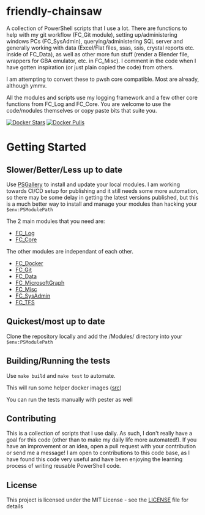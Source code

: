 # friendly-chainsaw
A collection of PowerShell scripts that I use a lot. There are functions to help with my git workflow (FC_Git module), setting up/administering windows PCs (FC_SysAdmin), querying/administering SQL server and generally working with data (Excel/Flat files, ssas, ssis, crystal reports etc. inside of FC_Data), as well as other more fun stuff (render a Blender file, wrappers for GBA emulator, etc. in FC_Misc). I comment in the code when I have gotten inspiration (or just plain copied the code) from others. 

I am attempting to convert these to pwsh core compatible. Most are already, although ymmv. 

All the modules and scripts use my logging framework and a few other core functions from FC_Log and FC_Core. You are welcome to use the code/modules themselves or copy paste bits that suite you. 

[![Docker Stars](https://img.shields.io/docker/stars/bmcclure89/fc_powershell.svg?style=flat-square)](https://hub.docker.com/r/bmcclure89/fc_powershell/) [![Docker Pulls](https://img.shields.io/docker/pulls/bmcclure89/fc_powershell.svg?style=flat-square)](https://hub.docker.com/r/bmcclure89/fc_powershell/)

# Getting Started
## Slower/Better/Less up to date

Use [PSGallery](https://www.powershellgallery.com/) to install and update your local modules. I am working towards CI/CD setup for publishing and it still needs some more automation, so there may be some delay in getting the latest versions published, but this is a much better way to install and manage your modules than hacking your `$env:PSModulePath` 

The 2 main modules that you need are:
* [FC_Log](https://www.powershellgallery.com/packages/FC_Log)
* [FC_Core](https://www.powershellgallery.com/packages/FC_Core)

The other modules are independant of each other.
* [FC_Docker](https://www.powershellgallery.com/packages/FC_Docker/1.0.0)
* [FC_Git](https://www.powershellgallery.com/packages/FC_Git)
* [FC_Data](https://www.powershellgallery.com/packages/FC_Data)
* [FC_MicrosoftGraph](https://www.powershellgallery.com/packages/FC_MicrosoftGraph)
* [FC_Misc](https://www.powershellgallery.com/packages/FC_Misc)
* [FC_SysAdmin](https://www.powershellgallery.com/packages/FC_SysAdmin)
* [FC_TFS](https://www.powershellgallery.com/packages/FC_TFS)

## Quickest/most up to date

Clone the repository locally and add the /Modules/ directory into your `$env:PSModulePath`

## Building/Running the tests

Use `make build` and `make test` to automate. 

This will run some helper docker images ([src](https://github.com/brandonmcclure/friendly-chainsaw-docker))

You can run the tests manually with pester as well

## Contributing

This is a collection of scripts that I use daily. As such, I don't really have a goal for this code (other than to make my daily life more automated!). If you have an improvement or an idea, open a pull request with your contribution or send me a message! I am open to contributions to this code base, as I have found this code very useful and have been enjoying the learning process of writing reusable PowerShell code.

## License

This project is licensed under the MIT License - see the [LICENSE](LICENSE) file for details
